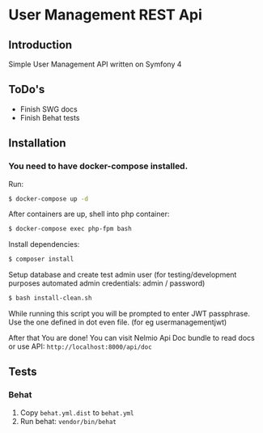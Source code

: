 # User Management REST Api

## Introduction

Simple User Management API written on Symfony 4


## ToDo's

- Finish SWG docs
- Finish Behat tests

## Installation

### **You need to have docker-compose installed.**
Run:

```bash
$ docker-compose up -d
```

After containers are up, shell into php container:

```bash
$ docker-compose exec php-fpm bash
```

Install dependencies:

```bash
$ composer install
```

Setup database and create test admin user (for testing/development purposes automated admin credentials: admin / password)

```bash
$ bash install-clean.sh
```

While running this script you will be prompted to enter JWT passphrase. Use the one defined in dot even file. (for eg usermanagementjwt)

After that You are done! You can visit Nelmio Api Doc bundle to read docs or use API: `http://localhost:8000/api/doc` 

## Tests

### Behat
1. Copy `behat.yml.dist` to `behat.yml` 
2. Run behat: `vendor/bin/behat`

